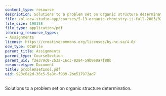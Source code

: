 ```yaml
---
content_type: resource
description: Solutions to a problem set on organic structure determination.
file: /ol-ocw-studio-app/courses/5-13-organic-chemistry-ii-fall-2003/923c6a2d36c55a8cf9392be517972ad7_problemset1sol.pdf
file_size: 190158
file_type: application/pdf
learning_resource_types:
- Assignments
license: https://creativecommons.org/licenses/by-nc-sa/4.0/
ocw_type: OCWFile
parent_title: Assignments
parent_type: CourseSection
parent_uid: f2e379c0-2b3a-16c3-0284-59b9e0a7f88b
resourcetype: Document
title: problemset1sol.pdf
uid: 923c6a2d-36c5-5a8c-f939-2be517972ad7
---
```

Solutions to a problem set on organic structure determination.
